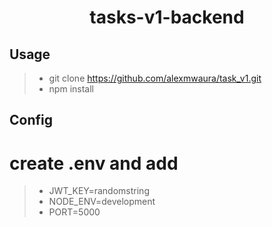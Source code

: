 
<h1 align="center"> tasks-v1-backend</h1>

## Usage
>* git clone https://github.com/alexmwaura/task_v1.git
>* npm install

## Config
# create .env and add
>* JWT_KEY=randomstring 
>* NODE_ENV=development
>* PORT=5000

